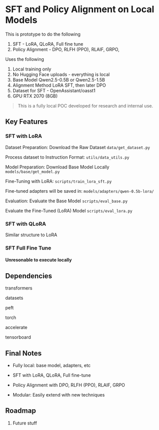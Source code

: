 
# SFT and Policy Alignment on Local Models

This is prototype to do the following
1. SFT - LoRA, QLoRA, Full fine tune 
2. Policy Alignment - DPO, RLFH (PPO), RLAIF, GRPO,

Uses the following 
1. Local training only
2. No Hugging Face uploads - everything is local
3. Base Model Qwen2.5-0.5B or Qwen2.5-1.5B
4. Alignment Method LoRA SFT, then later DPO
5. Dataset for SFT - OpenAssistant/oasst1
6. GPU RTX 2070 (8GB)

> This is a fully local POC developed for research and internal use.
 
## Key Features

### SFT with LoRA 
Dataset Preparation:
Download the Raw Dataset
```data/get_dataset.py```

Process dataset to Instruction Format:
```utils/data_utils.py```

Model Preparation:
Download Base Model Locally
```models/base/get_model.py```

Fine-Tuning with LoRA:
```scripts/train_lora_sft.py```

Fine-tuned adapters will be saved in:
```models/adapters/qwen-0.5b-lora/```

Evaluation:
Evaluate the Base Model
```scripts/eval_base.py```
 
Evaluate the Fine-Tuned (LoRA) Model
```scripts/eval_lora.py```

### SFT with QLoRA 
Similar structure to LoRA

### SFT Full Fine Tune
#### Unresonable to execute locally

## Dependencies 

transformers

datasets

peft

torch

accelerate

tensorboard

 

## Final Notes
- Fully local: base model, adapters, etc

- SFT with LoRA, QLoRA, Full fine-tune

- Policy Alignment with DPO, RLFH (PPO), RLAIF, GRPO

- Modular: Easily extend with new techniques


## Roadmap
 1. Future stuff


